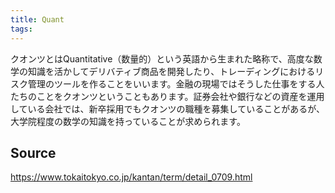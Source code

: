 ```yaml
---
title: Quant
tags: 
---
```


クオンツとはQuantitative（数量的）という英語から生まれた略称で、高度な数学の知識を活かしてデリバティブ商品を開発したり、トレーディングにおけるリスク管理のツールを作ることをいいます。金融の現場ではそうした仕事をする人たちのことをクオンツということもあります。証券会社や銀行などの資産を運用している会社では、新卒採用でもクオンツの職種を募集していることがあるが、大学院程度の数学の知識を持っていることが求められます。

## Source
https://www.tokaitokyo.co.jp/kantan/term/detail_0709.html